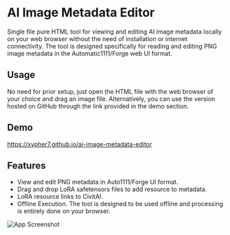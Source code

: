# AI Image Metadata Editor
Single file pure HTML tool for viewing and editing AI image metadata locally on your web browser without the need of installation or internet connectivity. The tool is designed specifically for reading and editing PNG image metadata in the Automatic1111/Forge web UI format.

## Usage
No need for prior setup, just open the HTML file with the web browser of your choice and drag an image file. Alternatively, you can use the version hosted on GitHub through the link provided in the demo section.

## Demo
https://xypher7.github.io/ai-image-metadata-editor

## Features
- View and edit PNG metadata in Auto1111/Forge UI format.
- Drag and drop LoRA safetensors files to add resource to metadata.
- LoRA resource links to CivitAI.
- Offline Execution. The tool is designed to be used offline and processing is entirely done on your browser.

![App Screenshot](https://image.civitai.com/xG1nkqKTMzGDvpLrqFT7WA/38cb90ff-e28c-4cb9-93c3-fede200af127/original=true,quality=90/Screenshot%202024-09-28%20234715.jpeg)
